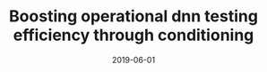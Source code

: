 ---
title: "Boosting operational dnn testing efficiency through conditioning"
collection: publications
permalink: /publication/2019-06-01
date: 2019-06-01
category: conferences
venue: 'Proceedings of the 2019 27th ACM Joint meeting on European software engineering conference and symposium on the foundations of software engineering'
citation: 'Li, Zenan; Ma, Xiaoxing; Xu, Chang; Cao, Chun; Xu, Jingwei; Lü, Jian;. (2019). Boosting operational dnn testing efficiency through conditioning. Proceedings of the 2019 27th ACM Joint meeting on European software engineering conference and symposium on the foundations of software engineering. pp. 499-509'
---